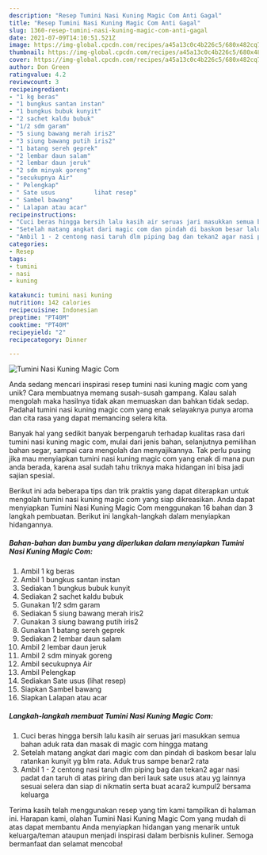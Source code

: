 ```yaml
---
description: "Resep Tumini Nasi Kuning Magic Com Anti Gagal"
title: "Resep Tumini Nasi Kuning Magic Com Anti Gagal"
slug: 1360-resep-tumini-nasi-kuning-magic-com-anti-gagal
date: 2021-07-09T14:10:51.521Z
image: https://img-global.cpcdn.com/recipes/a45a13c0c4b226c5/680x482cq70/tumini-nasi-kuning-magic-com-foto-resep-utama.jpg
thumbnail: https://img-global.cpcdn.com/recipes/a45a13c0c4b226c5/680x482cq70/tumini-nasi-kuning-magic-com-foto-resep-utama.jpg
cover: https://img-global.cpcdn.com/recipes/a45a13c0c4b226c5/680x482cq70/tumini-nasi-kuning-magic-com-foto-resep-utama.jpg
author: Don Green
ratingvalue: 4.2
reviewcount: 3
recipeingredient:
- "1 kg beras"
- "1 bungkus santan instan"
- "1 bungkus bubuk kunyit"
- "2 sachet kaldu bubuk"
- "1/2 sdm garam"
- "5 siung bawang merah iris2"
- "3 siung bawang putih iris2"
- "1 batang sereh geprek"
- "2 lembar daun salam"
- "2 lembar daun jeruk"
- "2 sdm minyak goreng"
- "secukupnya Air"
- " Pelengkap"
- " Sate usus           lihat resep"
- " Sambel bawang"
- " Lalapan atau acar"
recipeinstructions:
- "Cuci beras hingga bersih lalu kasih air seruas jari masukkan semua bahan aduk rata dan masak di magic com hingga matang"
- "Setelah matang angkat dari magic com dan pindah di baskom besar lalu ratankan kunyit yg blm rata. Aduk trus sampe benar2 rata"
- "Ambil 1 - 2 centong nasi taruh dlm piping bag dan tekan2 agar nasi padat dan taruh di atas piring dan beri lauk sate usus atau yg lainnya sesuai selera dan siap di nikmatin serta buat acara2 kumpul2 bersama keluarga"
categories:
- Resep
tags:
- tumini
- nasi
- kuning

katakunci: tumini nasi kuning 
nutrition: 142 calories
recipecuisine: Indonesian
preptime: "PT40M"
cooktime: "PT40M"
recipeyield: "2"
recipecategory: Dinner

---
```



![Tumini Nasi Kuning Magic Com](https://img-global.cpcdn.com/recipes/a45a13c0c4b226c5/680x482cq70/tumini-nasi-kuning-magic-com-foto-resep-utama.jpg)

Anda sedang mencari inspirasi resep tumini nasi kuning magic com yang unik? Cara membuatnya memang susah-susah gampang. Kalau salah mengolah maka hasilnya tidak akan memuaskan dan bahkan tidak sedap. Padahal tumini nasi kuning magic com yang enak selayaknya punya aroma dan cita rasa yang dapat memancing selera kita.

Banyak hal yang sedikit banyak berpengaruh terhadap kualitas rasa dari tumini nasi kuning magic com, mulai dari jenis bahan, selanjutnya pemilihan bahan segar, sampai cara mengolah dan menyajikannya. Tak perlu pusing jika mau menyiapkan tumini nasi kuning magic com yang enak di mana pun anda berada, karena asal sudah tahu triknya maka hidangan ini bisa jadi sajian spesial.




Berikut ini ada beberapa tips dan trik praktis yang dapat diterapkan untuk mengolah tumini nasi kuning magic com yang siap dikreasikan. Anda dapat menyiapkan Tumini Nasi Kuning Magic Com menggunakan 16 bahan dan 3 langkah pembuatan. Berikut ini langkah-langkah dalam menyiapkan hidangannya.

<!--inarticleads1-->

##### Bahan-bahan dan bumbu yang diperlukan dalam menyiapkan Tumini Nasi Kuning Magic Com:

1. Ambil 1 kg beras
1. Ambil 1 bungkus santan instan
1. Sediakan 1 bungkus bubuk kunyit
1. Sediakan 2 sachet kaldu bubuk
1. Gunakan 1/2 sdm garam
1. Sediakan 5 siung bawang merah iris2
1. Gunakan 3 siung bawang putih iris2
1. Gunakan 1 batang sereh geprek
1. Sediakan 2 lembar daun salam
1. Ambil 2 lembar daun jeruk
1. Ambil 2 sdm minyak goreng
1. Ambil secukupnya Air
1. Ambil  Pelengkap
1. Sediakan  Sate usus           (lihat resep)
1. Siapkan  Sambel bawang
1. Siapkan  Lalapan atau acar




<!--inarticleads2-->

##### Langkah-langkah membuat Tumini Nasi Kuning Magic Com:

1. Cuci beras hingga bersih lalu kasih air seruas jari masukkan semua bahan aduk rata dan masak di magic com hingga matang
1. Setelah matang angkat dari magic com dan pindah di baskom besar lalu ratankan kunyit yg blm rata. Aduk trus sampe benar2 rata
1. Ambil 1 - 2 centong nasi taruh dlm piping bag dan tekan2 agar nasi padat dan taruh di atas piring dan beri lauk sate usus atau yg lainnya sesuai selera dan siap di nikmatin serta buat acara2 kumpul2 bersama keluarga




Terima kasih telah menggunakan resep yang tim kami tampilkan di halaman ini. Harapan kami, olahan Tumini Nasi Kuning Magic Com yang mudah di atas dapat membantu Anda menyiapkan hidangan yang menarik untuk keluarga/teman ataupun menjadi inspirasi dalam berbisnis kuliner. Semoga bermanfaat dan selamat mencoba!
